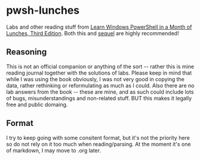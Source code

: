 # pwsh-lunches

Labs and other reading stuff from [Learn Windows PowerShell in a Month of Lunches, Third Edition](https://www.manning.com/books/learn-windows-powershell-in-a-month-of-lunches-third-edition). Both this
and [sequel](https://www.manning.com/books/learn-powershell-toolmaking-in-a-month-of-lunches?query=powershell%20tool) are highly recommended!

## Reasoning

This is not an official companion or anything of the sort -- rather this is mine reading journal
together with the solutions of labs. Please keep in mind that while I was using the book obviously,
I was not very good in copying the data, rather rethinking or reformulating as much as I could. Also
there are no lab answers from the book -- these are mine, and as such could include lots of bugs,
misunderstandings and non-related stuff. BUT this makes it legally free and public domaing.

## Format

I try to keep going with some consitent format, but it's not the priority here so do not rely on it 
too much when reading/parsing. At the moment it's one of markdown, I may move to .org later.
